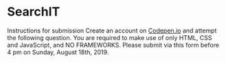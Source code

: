 # SearchIT
 Instructions for submission Create an account on [Codepen.io](https://codepen.io/) and attempt the following question. You are required to make use of only HTML, CSS and JavaScript, and NO FRAMEWORKS. Please submit via this form before 4 pm on Sunday, August 18th, 2019.
